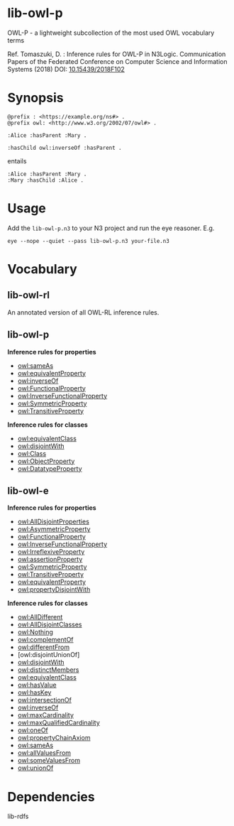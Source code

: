 # lib-owl-p

OWL-P - a lightweight subcollection of the most used OWL vocabulary terms

Ref. Tomaszuki, D. : Inference rules for OWL-P in N3Logic. Communication Papers of the Federated Conference on Computer Science and Information Systems (2018) DOI: [10.15439/2018F102](https://annals-csis.org/Volume_17/drp/pdf/102.pdf)

# Synopsis

```(turtle)
@prefix : <https://example.org/ns#> .
@prefix owl: <http://www.w3.org/2002/07/owl#> .

:Alice :hasParent :Mary .

:hasChild owl:inverseOf :hasParent .
```

entails

```
:Alice :hasParent :Mary .
:Mary :hasChild :Alice .
```

# Usage

Add the `lib-owl-p.n3` to your N3 project and run the eye reasoner. E.g.

```
eye --nope --quiet --pass lib-owl-p.n3 your-file.n3
```

# Vocabulary

## lib-owl-rl

An annotated version of all OWL-RL inference rules.

## lib-owl-p

**Inference rules for properties**

- [owl:sameAs](https://www.w3.org/TR/2004/REC-owl-guide-20040210/#owl_sameAs)
- [owl:equivalentProperty](https://www.w3.org/TR/2004/REC-owl-guide-20040210/#owl_equivalentProperty) 
- [owl:inverseOf](https://www.w3.org/TR/2004/REC-owl-guide-20040210/#owl_inverseOf)
- [owl:FunctionalProperty](https://www.w3.org/TR/2004/REC-owl-guide-20040210/#owl_FunctionalProperty)
- [owl:InverseFunctionalProperty](https://www.w3.org/TR/2004/REC-owl-guide-20040210/#owl_InverseFunctionalProperty)
- [owl:SymmetricProperty](https://www.w3.org/TR/2004/REC-owl-guide-20040210/#owl_SymmetricProperty)
- [owl:TransitiveProperty](https://www.w3.org/TR/2004/REC-owl-guide-20040210/#owl_TransitiveProperty)

**Inference rules for classes**

- [owl:equivalentClass](https://www.w3.org/TR/2004/REC-owl-guide-20040210/#owl_equivalentClass)
- [owl:disjointWith](https://www.w3.org/TR/2004/REC-owl-guide-20040210/#owl_disjointWith)
- [owl:Class](https://www.w3.org/TR/2004/REC-owl-guide-20040210/#owl_Class)
- [owl:ObjectProperty](https://www.w3.org/TR/2004/REC-owl-guide-20040210/#owl_ObjectProperty)
- [owl:DatatypeProperty](https://www.w3.org/TR/2004/REC-owl-guide-20040210/#owl_DatatypeProperty)

## lib-owl-e

**Inference rules for properties**

- [owl:AllDisjointProperties](https://www.w3.org/TR/owl2-profiles/)
- [owl:AsymmetricProperty](https://www.w3.org/TR/owl2-profiles/)
- [owl:FunctionalProperty](https://www.w3.org/TR/2004/REC-owl-ref-20040210/#FunctionalProperty-def)
- [owl:InverseFunctionalProperty](https://www.w3.org/TR/2004/REC-owl-ref-20040210/#InverseFunctionalProperty-def)
- [owl:IrreflexiveProperty](https://www.w3.org/TR/owl2-profiles/)
- [owl:assertionProperty](https://www.w3.org/TR/owl2-profiles/)
- [owl:SymmetricProperty](https://www.w3.org/TR/2004/REC-owl-ref-20040210/#SymmetricProperty-def)
- [owl:TransitiveProperty](https://www.w3.org/TR/2004/REC-owl-ref-20040210/#TransitiveProperty-def)
- [owl:equivalentProperty](https://www.w3.org/TR/2004/REC-owl-ref-20040210/#equivalentProperty-def)
- [owl:propertyDisjointWith](https://www.w3.org/TR/owl2-profiles/)

**Inference rules for classes**

- [owl:AllDifferent](https://www.w3.org/TR/2004/REC-owl-ref-20040210/#AllDifferent-def)
- [owl:AllDisjointClasses](https://www.w3.org/TR/owl2-profiles/)
- [owl:Nothing](https://www.w3.org/TR/2004/REC-owl-ref-20040210/#Nothing-def)
- [owl:complementOf](https://www.w3.org/TR/2004/REC-owl-ref-20040210/#complementOf-def)
- [owl:differentFrom](https://www.w3.org/TR/2004/REC-owl-ref-20040210/#differentFrom-def)
- [owl:disjointUnionOf]
- [owl:disjointWith](https://www.w3.org/TR/2004/REC-owl-ref-20040210/#disjointWith-def)
- [owl:distinctMembers](https://www.w3.org/TR/2004/REC-owl-ref-20040210/#distinctMembers-def)
- [owl:equivalentClass](https://www.w3.org/TR/2004/REC-owl-ref-20040210/#equivalentClass-def)
- [owl:hasValue](https://www.w3.org/TR/2004/REC-owl-guide-20040210/#hasValue)
- [owl:hasKey](https://www.w3.org/TR/owl2-profiles/)
- [owl:intersectionOf](https://www.w3.org/TR/2004/REC-owl-guide-20040210/#owl_intersectionOf)
- [owl:inverseOf](https://www.w3.org/TR/2004/REC-owl-ref-20040210/#inverseOf-def)
- [owl:maxCardinality](https://www.w3.org/TR/2004/REC-owl-guide-20040210/#owl_maxCardinality)
- [owl:maxQualifiedCardinality](https://www.w3.org/TR/owl2-profiles/)
- [owl:oneOf](https://www.w3.org/TR/2004/REC-owl-guide-20040210/#owl_oneOf)
- [owl:propertyChainAxiom](https://www.w3.org/TR/owl2-profiles/)
- [owl:sameAs](https://www.w3.org/TR/2004/REC-owl-guide-20040210/#owl_sameAs)
- [owl:allValuesFrom](https://www.w3.org/TR/2004/REC-owl-guide-20040210/#allValuesFrom)
- [owl:someValuesFrom](https://www.w3.org/TR/2004/REC-owl-guide-20040210/#allValuesFrom)
- [owl:unionOf](https://www.w3.org/TR/2004/REC-owl-guide-20040210/#owl_unionOf)


# Dependencies

lib-rdfs